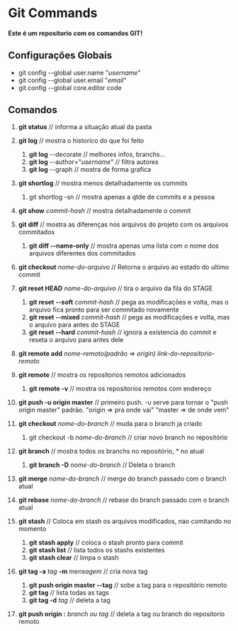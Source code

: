 # Git Commands

#### Este é um repositorio com os comandos GIT!

## Configurações Globais

* git config --global user.name "_username_"
* git config --global user.email "_email_"
* git config --global core.editor code

## Comandos

1. __git status__ // informa a situação atual da pasta


2. __git log__ // mostra o historico do que foi feito
    1. __git log__ --decorate // melhores infos, branchs...
    2. __git log__ --author="_username_" // filtra autores
    3. __git log__ --graph // mostra de forma grafica


3. __git shortlog__ // mostra menos detalhadamente os commits
    1. git shortlog -sn // mostra apenas a qtde de commits e a pessoa


4. __git show__ _commit-hash_ // mostra detalhadamente o commit


5. __git diff__ // mostra as diferenças nos arquivos do projeto com os arquivos commitados
    1. __git diff --name-only__ // mostra apenas uma lista com o nome dos arquivos diferentes dos commitados


6. __git checkout__ _nome-do-arquivo_ // Retorna o arquivo ao estado do ultimo commit


7. __git reset HEAD__ _nome-do-arquivo_ // tira o arquivo da fila do STAGE
    1. __git reset --soft__ _commit-hash_ // pega as modificações e volta, mas o arquivo fica pronto para ser commitado novamente
    2. __git reset --mixed__ _commit-hash_ // pega as modificações e volta, mas o arquivo para antes do STAGE
    3. __git reset --hard__ _commit-hash_ // ignora a existencia do commit e reseta o arquivo para antes dele


8. __git remote add__ _nome-remoto(padrão => origin)_ _link-do-repositorio-remoto_


9. __git remote__ // mostra os repositorios remotos adicionados
    1. __git remote -v__ // mostra os repositorios remotos com endereço


10. __git push -u origin master__ // primeiro push. -u serve para tornar o "push origin master" padrão. "origin => pra onde vai" "master => de onde vem"


11. __git checkout__ _nome-do-branch_ // muda para o branch ja criado
    1. git checkout -b _nome-do-branch_ // criar novo branch no repositório


12. __git branch__ // mostra todos os branchs no repositório, * no atual
    1. __git branch -D__ _nome-do-branch_ // Deleta o branch


13. __git merge__ _nome-do-branch_ // merge do branch passado com o branch atual


14. __git rebase__ _nome-do-branch_ // rebase do branch passado com o branch atual

15. __git stash__ // Coloca em stash os arquivos modificados, nao comitando no momento
    1. __git stash apply__ // coloca o stash pronto para commit
    2. __git stash list__ // lista todos os stashs existentes
    3. __git stash clear__ // limpa o stash

16. __git tag -a__ _tag_ __-m__ _mensagem_ // cria nova tag
    1. __git push origin master --tag__ // sobe a tag para o repositório remoto
    2. __git tag__ // lista todas as tags
    3. __git tag -d__ _tag_ // deleta a tag

17. __git push origin :__ _branch ou tag_ // deleta a tag ou branch do repositorio remoto